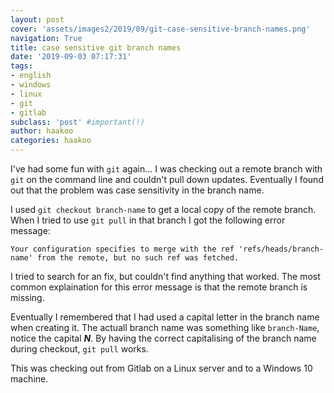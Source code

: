 ```yaml
---
layout: post
cover: 'assets/images2/2019/09/git-case-sensitive-branch-names.png'
navigation: True
title: case sensitive git branch names
date: '2019-09-03 07:17:31'
tags:
- english
- windows
- linux
- git
- gitlab
subclass: 'post' #important(!)
author: haakoo
categories: haakoo
---
```


I've had some fun with `git` again... I was checking out a remote branch with `git` on the command line and couldn't pull down updates. Eventually I found out that the problem was case sensitivity in the branch name.

I used `git checkout branch-name` to get a local copy of the remote branch. When I tried to use `git pull` in that branch I got the following error message:

```
Your configuration specifies to merge with the ref 'refs/heads/branch-name' from the remote, but no such ref was fetched.
```

I tried to search for an fix, but couldn't find anything that worked. The most common explaination for this error message is that the remote branch is missing.

Eventually I remembered that I had used a capital letter in the branch name when creating it. The actuall branch name was something like `branch-Name`, notice the capital **_N_**. By having the correct capitalising of the branch name during checkout, `git pull` works.

This was checking out from Gitlab on a Linux server and to a Windows 10 machine.
